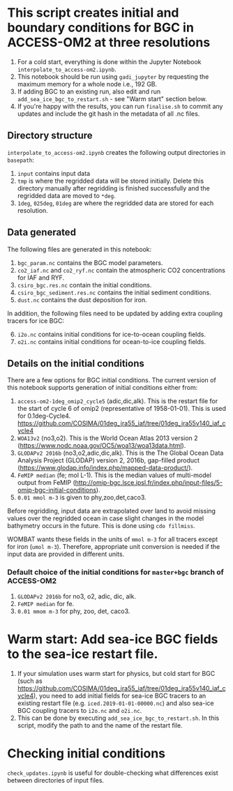 # This script creates initial and boundary conditions for BGC in ACCESS-OM2 at three resolutions

1. For a cold start, everything is done within the Jupyter Notebook `interpolate_to_access-om2.ipynb`.
2. This notebook should be run using `gadi_jupyter` by requesting the maximum memory for a whole node i.e., 192 GB.
3. If adding BGC to an existing run, also edit and run `add_sea_ice_bgc_to_restart.sh` - see "Warm start" section below.
4. If you're happy with the results, you can run `finalise.sh` to commit any updates and include the git hash in the metadata of all .nc files.
 
## Directory structure

`interpolate_to_access-om2.ipynb` creates the following output directories in `basepath`:
1. `input` contains input data
2. `tmp` is where the regridded data will be stored initially. Delete this directory manually after regridding is finished successfully and the regridded data are moved to `*deg`.
3. `1deg`, `025deg`, `01deg` are where the regridded data are stored for each resolution.

## Data generated

The following files are generated in this notebook:

1. `bgc_param.nc` contains the BGC model parameters.
2. `co2_iaf.nc` and `co2_ryf.nc` contain the atmospheric CO2 concentrations for IAF and RYF.
3. `csiro_bgc.res.nc` contain the initial conditions.
4. `csiro_bgc_sediment.res.nc` contains the initial sediment conditions.
5. `dust.nc` contains the dust deposition for iron.

In addition, the following files need to be updated by adding extra coupling tracers for ice BGC:

6. `i2o.nc` contains initial conditions for ice-to-ocean coupling fields.
7. `o2i.nc` contains initial conditions for ocean-to-ice coupling fields.

## Details on the initial conditions

There are a few options for BGC initial conditions. The current version of this notebook supports generation of initial conditions either from:

1. `access-om2-1deg_omip2_cycle5` (adic,dic,alk). This is the restart file for the start of cycle 6 of omip2 (representative of 1958-01-01). This is used for 0.1deg-Cycle4. https://github.com/COSIMA/01deg_jra55_iaf/tree/01deg_jra55v140_iaf_cycle4
2. `WOA13v2` (no3,o2). This is the World Ocean Atlas 2013 version 2 (https://www.nodc.noaa.gov/OC5/woa13/woa13data.html).
3. `GLODAPv2 2016b` (no3,o2,adic,dic,alk). This is the The Global Ocean Data Analysis Project (GLODAP) version 2, 2016b, gap-filled product (https://www.glodap.info/index.php/mapped-data-product/).
4. `FeMIP median` (fe; mol L-1). This is the median values of multi-model output from FeMIP (http://omip-bgc.lsce.ipsl.fr/index.php/input-files/5-omip-bgc-initial-conditions). 
5. `0.01 mmol m-3` is given to phy,zoo,det,caco3.

Before regridding, input data are extrapolated over land to avoid missing values over the regridded ocean in case slight changes in the model bathymetry occurs in the future. This is done using `cdo fillmiss`.

WOMBAT wants these fields in the units of `mmol m-3` for all tracers except for iron (`umol m-3`). Therefore, appropriate unit conversion is needed if the input data are provided in different units.

### Default choice of the initial conditions for `master+bgc` branch of ACCESS-OM2

1. `GLODAPv2 2016b` for no3, o2, adic, dic, alk.
2. `FeMIP median` for fe.
3. `0.01 mmom m-3` for phy, zoo, det, caco3.

# Warm start: Add sea-ice BGC fields to the sea-ice restart file.
1. If your simulation uses warm start for physics, but cold start for BGC (such as https://github.com/COSIMA/01deg_jra55_iaf/tree/01deg_jra55v140_iaf_cycle4), you need to add initial fields for sea-ice BGC tracers to an existing restart file (e.g. `iced.2019-01-01-00000.nc`) and also sea-ice BGC coupling tracers to `i2o.nc` and `o2i.nc`.
2. This can be done by executing `add_sea_ice_bgc_to_restart.sh`. In this script, modify the path to and the name of the restart file.

# Checking initial conditions

`check_updates.ipynb` is useful for double-checking what differences exist between directories of input files.
